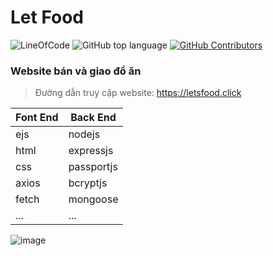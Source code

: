 # Let Food
![LineOfCode](https://tokei.rs/b1/github/d4rtj/Lets-Food?category=code)
![GitHub top language](https://img.shields.io/github/languages/top/d4rtj/Lets-Food?style=flat-square)
[![GitHub Contributors](https://img.shields.io/github/contributors/d4rtj/Lets-Food.svg?style=flat-square)](https://github.com/d4rtj/Lets-Food/graphs/contributors)

### Website bán và giao đồ ăn

> Đường dẫn truy cập website: https://letsfood.click <br>

| Font End | Back End |
|--- | --- |
| ejs | nodejs |
| html | expressjs |
| css | passportjs |
| axios | bcryptjs |
| fetch | mongoose |
| ... | ... |

![image](https://media.discordapp.net/attachments/1028641618498170971/1031883368331231232/unknown.png?width=1440&height=583)
